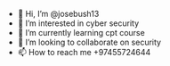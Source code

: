 - 👋 Hi, I’m @josebush13
- 👀 I’m interested in cyber security
- 🌱 I’m currently learning cpt course
- 💞️ I’m looking to collaborate on security
- 📫 How to reach me +97455724644

<!---
josebush13/josebush13 is a ✨ special ✨ repository because its `README.md` (this file) appears on your GitHub profile.
You can click the Preview link to take a look at your changes.
--->
